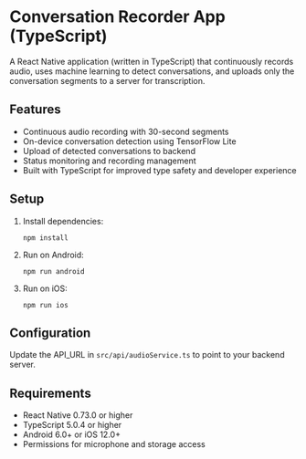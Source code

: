 # Conversation Recorder App (TypeScript)

A React Native application (written in TypeScript) that continuously records audio, uses machine learning to detect conversations, and uploads only the conversation segments to a server for transcription.

## Features

- Continuous audio recording with 30-second segments
- On-device conversation detection using TensorFlow Lite
- Upload of detected conversations to backend
- Status monitoring and recording management
- Built with TypeScript for improved type safety and developer experience

## Setup

1. Install dependencies:
   ```
   npm install
   ```

2. Run on Android:
   ```
   npm run android
   ```

3. Run on iOS:
   ```
   npm run ios
   ```

## Configuration

Update the API_URL in `src/api/audioService.ts` to point to your backend server.

## Requirements

- React Native 0.73.0 or higher
- TypeScript 5.0.4 or higher
- Android 6.0+ or iOS 12.0+
- Permissions for microphone and storage access

